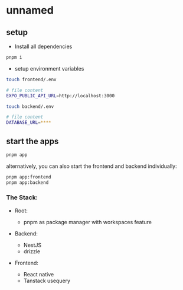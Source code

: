 # unnamed

## setup

- Install all dependencies

```bash
pnpm i
```

- setup environment variables

```bash
touch frontend/.env

# file content
EXPO_PUBLIC_API_URL=http://localhost:3000

touch backend/.env

# file content
DATABASE_URL=****
```

## start the apps

```bash
pnpm app
```

alternatively, you can also start the frontend and backend individually:
```bash
pnpm app:frontend
pnpm app:backend
```

### The Stack:

- Root:
  - pnpm as package manager with workspaces feature

- Backend:
  - NestJS
  - drizzle

- Frontend:
  - React native
  - Tanstack usequery
